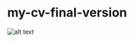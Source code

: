 # my-cv-final-version

![alt text](http://https://github.com/Oleksandr015/my-cv-final-version/photo/CV-img.png)
